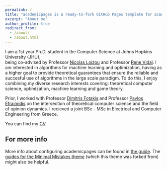 ```yaml
---
permalink: /
title: "academicpages is a ready-to-fork GitHub Pages template for academic personal websites"
excerpt: "About me"
author_profile: true
redirect_from: 
  - /about/
  - /about.html
---
```


I am a 1st year Ph.D. student in the Computer Science at Johns Hopkins University (JHU),   
being co-advised by Professor [Nicolas Loizou](https://nicolasloizou.github.io/) and Professor [Rene Vidal](http://vision.jhu.edu/rvidal.html). I am interested in algorithms for machine learning and optimization, having as a higher goal to provide theoretical guarantees that ensure the reliable and succesful use of algorithms in the large scale paradigm. To do this, I enjoy combining my diverse research interests covering: theoretical computer science, optimization, machine learning and game theory.

Prior, I worked with Professor [Dimitris Fotakis](https://www.softlab.ntua.gr/~fotakis/) and Professor [Pavlos Efraimidis](https://euclid.ee.duth.gr/) on the intersection of theoretical computer science and the field of opinion dynamics. I recieved a joint BSc - MSc in Electrical and Computer Engineering from Greece.   

You can find my [CV](static/files/cv.pdf). 

For more info
------
More info about configuring academicpages can be found in [the guide](https://academicpages.github.io/markdown/). The [guides for the Minimal Mistakes theme](https://mmistakes.github.io/minimal-mistakes/docs/configuration/) (which this theme was forked from) might also be helpful.
